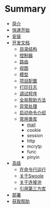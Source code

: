 # Summary

* [简介](README.md)
* [快速开始](quick-start.md)
* [安装](setup.md)
* [开发文档](docs.md)
  * [目录结构](docs/dir.md)
  * [控制器](docs/controller.md)
  * [路由](docs/router.md)
  * [视图](docs/view.md)
  * [模型](docs/model.md)
  * [项目配置](docs/setting.md)
  * [打印日志](docs/log.md)
  * [调试程序](docs/debug.md)
  * [全局帮助方法](docs/helpers.md)
  * [异常处理](docs/exception.md)
  * [启动命令介绍](docs/bin-cli.md)
  * [常用类库](docs/libs.md)
    * [mail](docs/libs/mail.md)
    * cookie
    * session
    * http
    * mcrytp
    * func
    * pinyin
* [高级](adv.md)
  * [在命令行运行](adv/cli-run.md)
  * [关于Swoole](adv/swoole.md)
  * [关于连接池](adv/conn-pool.md)
  * [引用第三方库](adv/3rd-libraries.md)
* [部署](deploy.md)
* [获取帮助](help.md)

